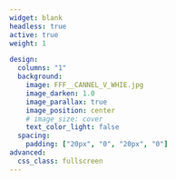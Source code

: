 ```yaml
---
widget: blank
headless: true
active: true
weight: 1

design:
  columns: "1"
  background:
    image: FFF__CANNEL_V_WHIE.jpg
    image_darken: 1.0
    image_parallax: true
    image_position: center
    # image_size: cover
    text_color_light: false
  spacing:
    padding: ["20px", "0", "20px", "0"]
advanced:
  css_class: fullscreen
---
```

